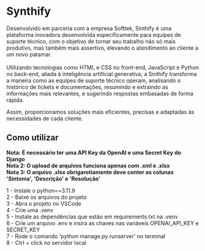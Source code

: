 <h1>Synthify</h1>

Desenvolvido em parceria com a empresa Softtek,  Sinthify é uma plataforma inovadora desenvolvida especificamente para  equipes de suporte técnico,
com o objetivo de tornar seu trabalho não só mais produtivo, mas também mais assertivo, elevando o atendimento ao  cliente a um novo patamar.
 <br><br>Utilizando tecnologias como HTML e CSS no front-end, JavaScript e Python no back-end, aliada à inteligência artificial generativa, 
a Sinthify transforma a maneira como as equipes de suporte técnico operam, analisando o histórico de tickets e documentações, 
resumindo e extraindo as informações mais relevantes, e sugerindo  respostas embasadas de forma rápida.

Assim, proporcionamos soluções  mais eficientes, precisas e adaptadas às necessidades de cada cliente.

<h2>Como utilizar</h2>

<b>Nota: É necessário ter uma API Key da OpenAI e uma Secret Key do Django</b>
<br><b>Nota 2: O upload de arquivos funciona apenas com .xml e .xlsx</b>
<br><b>Nota 3: O arquivo .xlsx obrigarotiamente deve conter as colunas 'Sintoma', 'Descrição' e 'Resolução'</b>

1 - Instale o python==3.11.9
<br>2 - Baixe os arquivos do projeto
<br>3 - Abra o projeto no VSCode
<br>4 - Crie uma .venv
<br>5 - Instale as dependências que estão em requirements.txt na .venv
<br>6 - Crie um arquivo .env e insira as chaves nas variáveis OPENAI_API_KEY e SECRET_KEY
<br>7 - Rode o comando 'python manage.py runserver' no terminal
<br>8 - Ctrl + click no servidor local
 
 
